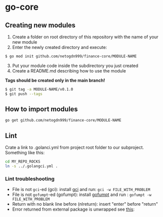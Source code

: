# go-core

## Creating new modules

1. Create a folder on root directory of this repository with the name of your new module
2. Enter the newly created directory and execute: 
 
```sh
$ go mod init github.com/netogdn999/finance-core/MODULE-NAME
```

3. Put your module code inside the subdirectory you just created
4. Create a README.md describing how to use the module

**Tags should be created only in the main branch!**

```sh
$ git tag -a MODULE-NAME/v0.1.0
$ git push --tags
```

## How to import modules

```sh
go get github.com/netogdn999/finance-core/MODULE-NAME
```

## Lint

Crate a link to .golanci.yml from project root folder to our subproject.
Something like this:

```sh
cd MY_REPO_ROCKS
ln -s ../.golangci.yml .
```

### Lint troubleshooting

* File is not `gci`-ed (gci): install [gci](https://github.com/daixiang0/gci) and run: `gci -w FILE_WITH_PROBLEM`
* File is not `gofumpt`-ed (gofumpt): install [gofumpt](https://github.com/mvdan/gofumpt) and run : `gofumpt -w FILE_WITH_PROBLEM`
* Return with no blank line before (nlreturn): insert "enter" before "return"
* Error returned from external package is unwrapped see [this](https://github.com/pkg/errors): 